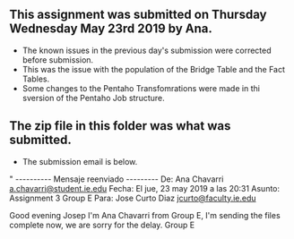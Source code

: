 ## This assignment was submitted on Thursday Wednesday May 23rd 2019 by Ana.
- The known issues in the previous day's submission were corrected before submission.
- This was the issue with the population of the Bridge Table and the Fact Tables.
- Some changes to the Pentaho Transfomrations were made in thi sversion of the Pentaho Job structure.

## The zip file in this folder was what was submitted.  
- The submission email is below.

"
---------- Mensaje reenviado ---------
De: Ana Chavarri <a.chavarri@student.ie.edu>
Fecha: El jue, 23 may 2019 a las 20:31
Asunto: Assignment 3 Group E
Para: Jose Curto Diaz <jcurto@faculty.ie.edu>


Good evening Josep
I'm Ana Chavarri from Group E, I'm sending the files complete now, we are sorry for the delay. 
Group E